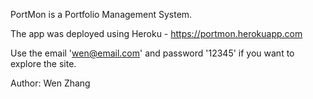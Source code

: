 PortMon is a Portfolio Management System.

The app was deployed using Heroku - https://portmon.herokuapp.com

Use the email 'wen@email.com' and password '12345' if you want to explore the site.

Author: Wen Zhang
